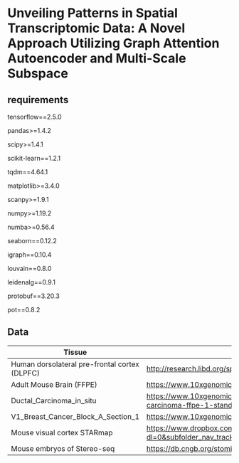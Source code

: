 # Unveiling Patterns in Spatial Transcriptomic Data: A Novel Approach Utilizing Graph Attention Autoencoder and Multi-Scale Subspace
## requirements
tensorflow==2.5.0

pandas>=1.4.2

scipy>=1.4.1

scikit-learn==1.2.1

tqdm==4.64.1

matplotlib>=3.4.0

scanpy>=1.9.1

numpy>=1.19.2

numba>=0.56.4

seaborn==0.12.2

igraph==0.10.4

louvain==0.8.0

leidenalg==0.9.1

protobuf==3.20.3

pot==0.8.2

## Data

| Tissue                                        |                                                              |      |
| --------------------------------------------- | ------------------------------------------------------------ | ---- |
| Human dorsolateral pre-frontal cortex (DLPFC) | http://research.libd.org/spatialLIBD/                        |      |
| Adult Mouse Brain (FFPE)                      | https://www.10xgenomics.com/resources/datasets/adult-mouse-brain-ffpe-1-standard-1-3-0 |      |
| Ductal_Carcinoma_in_situ                      | https://www.10xgenomics.com/resources/datasets/human-breast-cancer-ductal-carcinoma-in-situ-invasive-carcinoma-ffpe-1-standard-1-3-0 |      |
| V1_Breast_Cancer_Block_A_Section_1            | https://www.10xgenomics.com/resources/datasets/human-breast-cancer-block-a-section-1-1-standard-1-1-0 |      |
| Mouse visual cortex STARmap                   | https://www.dropbox.com/sh/f7ebheru1lbz91s/AADm6D54GSEFXB1feRy6OSASa/visual_1020/20180505_BY3_1kgenes?dl=0&subfolder_nav_tracking=1  |      |
| Mouse embryos of Stereo-seq                   | https://db.cngb.org/stomics/mosta/  |      |

